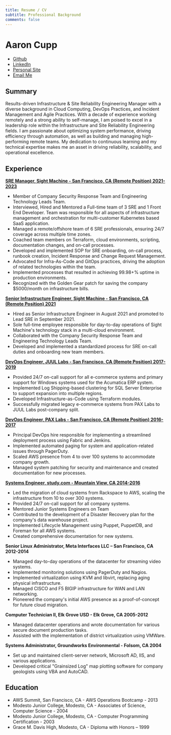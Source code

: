 ```yaml
---
title: Resume / CV
subtitle: Professional Background
comments: false
---
```


# Aaron Cupp
- [Github](https://github.com/iammrcupp) 
- [LinkedIn](https://linkedin.com/in/mrcupp) 
- [Personal Site](https://mrcupp.com) 
- [Email Me](mailto:mrcupp@mrcupp.com)
## Summary 
Results-driven Infrastructure & Site Reliability Engineering Manager with a diverse background in Cloud Computing, DevOps Practices, and Incident Management and Agile Practices. With a decade of experience working remotely and a strong ability to self-manage, I am poised to excel in a leadership role within the Infrastructure and Site Reliability Engineering fields. I am passionate about optimizing system performance, driving efficiency through automation, as well as building and managing high-performing remote teams. My dedication to continuous learning and my technical expertise makes me an asset in driving reliability, scalability, and operational excellence.

## Experience
**[SRE Manager, Sight Machine - San Francisco, CA (Remote Position)  2021- 2023](https://sightmachine.com)**
* Member of Company Security Response Team and Engineering Technology Leads Team.
* Interviewed, Hired and Mentored a Full-time team of 3 SRE and 1 Front End Developer. Team was responsible for all aspects of infrastructure management and orchestration for multi-customer Kubernetes based SaaS application.
* Managed a remote/offshore team of 6 SRE professionals, ensuring 24/7 coverage across multiple time zones.
* Coached team members on Terraform, cloud environments, scripting, documentation changes, and on-call processes.
* Developed and implemented SOP for SRE onboarding, on-call process, runbook creation, Incident Response and Change Request Management.
* Advocated for Infra-As-Code and GitOps practices, driving the adoption of related technologies within the team.
* Implemented processes that resulted in achieving 99.98+% uptime in production environments.
* Recognized with the Golden Gear patch for saving the company $5000/month on infrastructure bills.

**[Senior Infrastructure Engineer, Sight Machine - San Francisco, CA (Remote Position)  2021](https://sightmachine.com)**
* Hired as Senior Infrastructure Engineer in August 2021 and promoted to Lead SRE in September 2021.
* Sole full-time employee responsible for day-to-day operations of Sight Machine's technology stack in a multi-cloud environment.
* Collaborated with the Company Security Response Team and Engineering Technology Leads Team.
* Developed and implemented a standardized process for SRE on-call duties and onboarding new team members.

**[DevOps Engineer, JUUL Labs - San Francisco, CA (Remote Position)  2017-2019](https://juul.com)**
* Provided 24/7 on-call support for all e-commerce systems and primary support for Windows systems used for the Acumatica ERP system.
* Implemented Log Shipping-based clustering for SQL Server Enterprise to support expansion into multiple regions.
* Developed Infrastructure-as-Code using Terraform modules.
* Successfully migrated legacy e-commerce systems from PAX Labs to JUUL Labs post-company split.

**[DevOps Engineer, PAX Labs - San Francisco, CA (Remote Position)  2016-2017](https://pax.com)**
*	Principal DevOps hire responsible for implementing a streamlined deployment process using Fabric and Jenkins.
*	Implemented automated paging for system and application-related issues through PagerDuty.
*	Scaled AWS presence from 4 to over 100 systems to accommodate company growth.
*	Managed system patching for security and maintenance and created documentation for new processes.

**[Systems Engineer, study.com - Mountain View, CA  2014-2016](https://study.com)**
*	Led the migration of cloud systems from Rackspace to AWS, scaling the infrastructure from 10 to over 300 systems.
*	Provided 24/7 on-call support for all company systems.
*	Mentored Junior Systems Engineers on Team
*	Contributed to the development of a Disaster Recovery plan for the company's data warehouse project.
*	Implemented Lifecycle Management using Puppet, PuppetDB, and Foreman for all AWS systems.
*	Created comprehensive documentation for new systems.

**Senior Linux Administrator, Meta Interfaces LLC – San Francisco, CA  2012-2014**
*	Managed day-to-day operations of the datacenter for streaming video systems.
*	Implemented monitoring solutions using PagerDuty and Nagios.
*	Implemented virtualization using KVM and libvirt, replacing aging physical infrastructure.
*	Managed CISCO and F5 BIGIP infrastructure for WAN and LAN networking.
*	Pioneered the company's initial AWS presence as a proof-of-concept for future cloud migration.

**Computer Technician II, Elk Grove USD - Elk Grove, CA  2005-2012**
*	Managed datacenter operations and wrote documentation for various secure document production tasks.
*	Assisted with the implementation of district virtualization using VMWare.

**Systems Administrator, Groundworks Environmental - Folsom, CA  2004**
*	Set up and maintained client-server network, Microsoft AD, IIS, and various applications.
*	Developed critical "Grainsized Log" map plotting software for company geologists using VBA and AutoCAD.


## Education
- AWS Summit, San Francisco, CA - AWS Operations Bootcamp - 2013
- Modesto Junior College, Modesto, CA - Associates of Science, Computer Science - 2004
- Modesto Junior College, Modesto, CA - Computer Programming Certification - 2003
- Grace M. Davis High, Modesto, CA - Diploma with Honors – 1999
